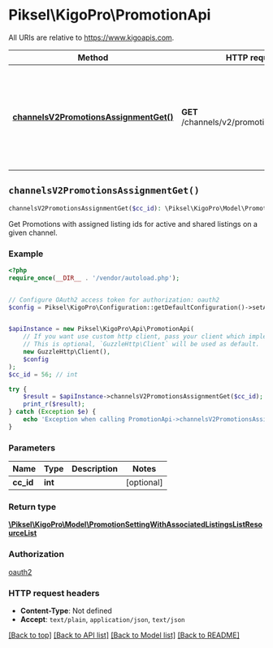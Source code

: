 # Piksel\KigoPro\PromotionApi

All URIs are relative to https://www.kigoapis.com.

Method | HTTP request | Description
------------- | ------------- | -------------
[**channelsV2PromotionsAssignmentGet()**](PromotionApi.md#channelsV2PromotionsAssignmentGet) | **GET** /channels/v2/promotions/assignment | Get Promotions with assigned listing ids for active and shared listings on a given channel.


## `channelsV2PromotionsAssignmentGet()`

```php
channelsV2PromotionsAssignmentGet($cc_id): \Piksel\KigoPro\Model\PromotionSettingWithAssociatedListingsListResourceList
```

Get Promotions with assigned listing ids for active and shared listings on a given channel.

### Example

```php
<?php
require_once(__DIR__ . '/vendor/autoload.php');


// Configure OAuth2 access token for authorization: oauth2
$config = Piksel\KigoPro\Configuration::getDefaultConfiguration()->setAccessToken('YOUR_ACCESS_TOKEN');


$apiInstance = new Piksel\KigoPro\Api\PromotionApi(
    // If you want use custom http client, pass your client which implements `GuzzleHttp\ClientInterface`.
    // This is optional, `GuzzleHttp\Client` will be used as default.
    new GuzzleHttp\Client(),
    $config
);
$cc_id = 56; // int

try {
    $result = $apiInstance->channelsV2PromotionsAssignmentGet($cc_id);
    print_r($result);
} catch (Exception $e) {
    echo 'Exception when calling PromotionApi->channelsV2PromotionsAssignmentGet: ', $e->getMessage(), PHP_EOL;
}
```

### Parameters

Name | Type | Description  | Notes
------------- | ------------- | ------------- | -------------
 **cc_id** | **int**|  | [optional]

### Return type

[**\Piksel\KigoPro\Model\PromotionSettingWithAssociatedListingsListResourceList**](../Model/PromotionSettingWithAssociatedListingsListResourceList.md)

### Authorization

[oauth2](../../README.md#oauth2)

### HTTP request headers

- **Content-Type**: Not defined
- **Accept**: `text/plain`, `application/json`, `text/json`

[[Back to top]](#) [[Back to API list]](../../README.md#endpoints)
[[Back to Model list]](../../README.md#models)
[[Back to README]](../../README.md)
